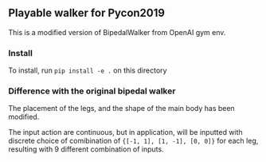 ## Playable walker for Pycon2019

This is a modified version of BipedalWalker from OpenAI gym env.

### Install

To install, run
``` pip install -e . ```
on this directory

### Difference with the original bipedal walker

The placement of the legs, and the shape of the main body has been modified. 

The input action are continuous, but in application, will be inputted with discrete choice of comibination of 
`{[-1, 1], [1, -1], [0, 0]}` for each leg, resulting with 9 different combination of inputs.
